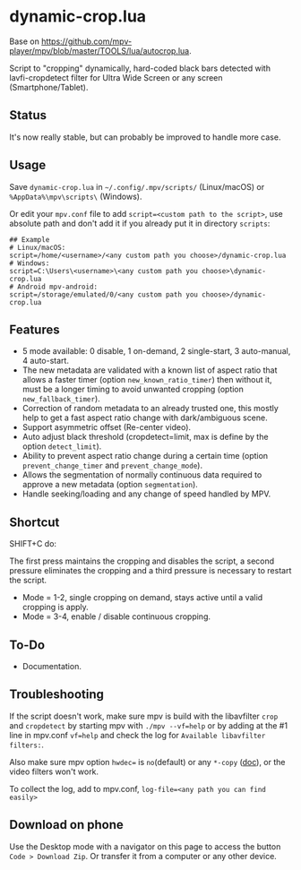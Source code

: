 # dynamic-crop.lua

Base on https://github.com/mpv-player/mpv/blob/master/TOOLS/lua/autocrop.lua.

Script to "cropping" dynamically, hard-coded black bars detected with lavfi-cropdetect filter for Ultra Wide Screen or any screen (Smartphone/Tablet).

## Status

It's now really stable, but can probably be improved to handle more case.

## Usage

Save `dynamic-crop.lua` in `~/.config/.mpv/scripts/` (Linux/macOS) or `%AppData%\mpv\scripts\` (Windows).

Or edit your `mpv.conf` file to add `script=<custom path to the script>`, use absolute path and don't add it if you already put it in directory `scripts`:
```
## Example
# Linux/macOS:
script=/home/<username>/<any custom path you choose>/dynamic-crop.lua
# Windows:
script=C:\Users\<username>\<any custom path you choose>\dynamic-crop.lua
# Android mpv-android:
script=/storage/emulated/0/<any custom path you choose>/dynamic-crop.lua
```

## Features

- 5 mode available: 0 disable, 1 on-demand, 2 single-start, 3 auto-manual, 4 auto-start.
- The new metadata are validated with a known list of aspect ratio that allows a faster timer (option `new_known_ratio_timer`) then without it, must be a longer timing to avoid unwanted cropping (option `new_fallback_timer`).
- Correction of random metadata to an already trusted one, this mostly help to get a fast aspect ratio change with dark/ambiguous scene.
- Support asymmetric offset (Re-center video).
- Auto adjust black threshold (cropdetect=limit, max is define by the option `detect_limit`).
- Ability to prevent aspect ratio change during a certain time (option `prevent_change_timer` and `prevent_change_mode`).
- Allows the segmentation of normally continuous data required to approve a new metadata (option `segmentation`).
- Handle seeking/loading and any change of speed handled by MPV.

## Shortcut 

SHIFT+C do:

The first press maintains the cropping and disables the script, a second pressure eliminates the cropping and a third pressure is necessary to restart the script. 
- Mode = 1-2, single cropping on demand, stays active until a valid cropping is apply.
- Mode = 3-4, enable / disable continuous cropping.

## To-Do

- Documentation.

## Troubleshooting

If the script doesn't work, make sure mpv is build with the libavfilter `crop` and `cropdetect` by starting mpv with `./mpv --vf=help` or by adding at the #1 line in mpv.conf `vf=help` and check the log for `Available libavfilter filters:`.

Also make sure mpv option `hwdec=` is `no`(default) or any `*-copy` ([doc](https://mpv.io/manual/stable/#options-hwdec)), or the video filters won't work.

To collect the log, add to mpv.conf, `log-file=<any path you can find easily>` 

## Download on phone

Use the Desktop mode with a navigator on this page to access the button `Code > Download Zip`.
Or transfer it from a computer or any other device.
